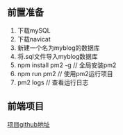 ## 前置准备

1. 下载mySQL
2. 下载navicat
3. 新建一个名为myblog的数据库
4. 将.sql文件导入myblog数据库
5. npm install pm2 -g     // 全局安装pm2
6. npm run pm2            // 使用pm2运行项目
7. pm2 logs               // 查看运行日志

## 前端项目

[项目github地址](https://github.com/djl57/myblog-vue)
